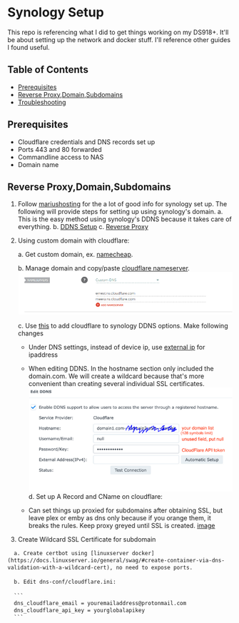 # Synology Setup

This repo is referencing what I did to get things working on my DS918+. It'll be about setting up the network and docker stuff.  I'll reference other guides I found useful.

## Table of Contents
* [Prerequisites](#Prerequisites)
* [Reverse Proxy,Domain,Subdomains](#Reverse-Proxy,Domain,Subdomains)
* [Troubleshooting](#Troubleshooting)

## Prerequisites

* Cloudflare credentials and DNS records set up
* Ports 443 and 80 forwarded
* Commandline access to NAS
* Domain name

## Reverse Proxy,Domain,Subdomains

 1. Follow [mariushosting](https://mariushosting.com) for the a lot of good info for synology set up. The following will provide steps for setting up using synology's domain.
      a. This is the easy method using synology's DDNS because it takes care of everything.
      b. [DDNS Setup](https://mariushosting.com/synology-difference-between-quickconnect-and-ddns/)
      c. [Reverse Proxy](https://mariushosting.com/synology-how-to-use-reverse-proxy-on-dsm-7/)

 3.  Using custom domain with cloudflare:
    
      a. Get custom domain, ex. [namecheap](https://www.namecheap.com).

      b. Manage domain and copy/paste [cloudflare nameserver](https://developers.cloudflare.com/automatic-platform-optimization/get-started/change-nameservers).
     ![image](https://github.com/exedox/synology-setup/blob/main/images/nameserver.PNG)

      c. Use [this](https://github.com/mrikirill/SynologyDDNSCloudflareMultidomain) to add cloudflare to synology DDNS options. Make following changes
     
        * Under DNS settings, instead of device ip, use [external ip](https://whatismyipaddress.com/) for ipaddress
     
        * When editing DDNS.  In the hostname section only included the domain.com. We will create a wildcard because that's more convenient than creating several individual SSL certificates.
             ![image](https://github.com/exedox/synology-setup/blob/main/images/hostname.PNG)
     d. Set up A Record and CName on cloudflare:
        * Can set things up proxied for subdomains after obtaining SSL, but leave plex or emby as dns only because if you orange them, it breaks the rules.  Keep proxy greyed until SSL is created.
          [image](https://github.com/exedox/synology-setup/blob/main/images/arecord.PNG)

   4.  Create Wildcard SSL Certificate for subdomain
      
      a. Create certbot using [linuxserver docker](https://docs.linuxserver.io/general/swag/#create-container-via-dns-validation-with-a-wildcard-cert), no need to expose ports.
      
      b. Edit dns-conf/cloudflare.ini:
      
      ```
      dns_cloudflare_email = youremailaddress@protonmail.com
      dns_cloudflare_api_key = yourglobalapikey
      ```
